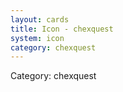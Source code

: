 ```yaml
---
layout: cards
title: Icon - chexquest
system: icon
category: chexquest
---
```

<div class="alert alert-secondary mb-4"><span class="i18n innerHTML-category">Category: </span><span class="i18n innerHTML-cat-chexquest">chexquest</span></div>
